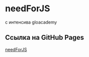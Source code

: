 # needForJS
c интенсива gloacademy
## Ссылка на GitHub Pages
[needForJS](https://slawaslawa.github.io/needForJS/)

